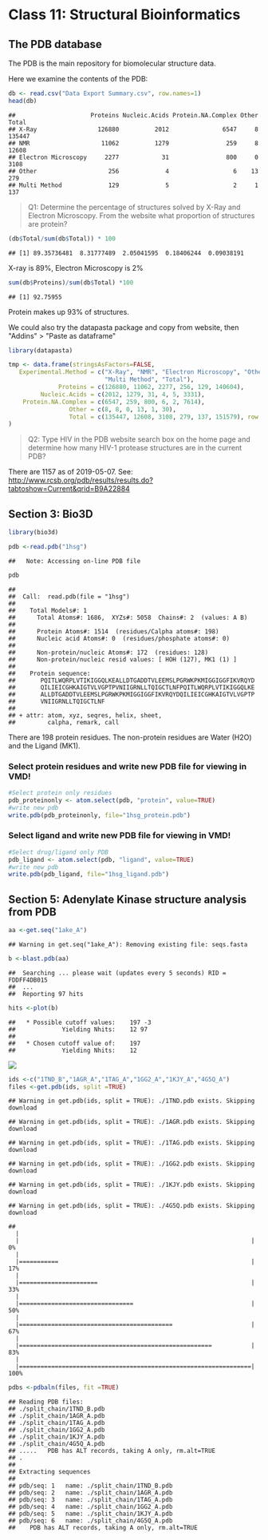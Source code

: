 Class 11: Structural Bioinformatics
================

The PDB database
----------------

The PDB is the main repository for biomolecular structure data.

Here we examine the contents of the PDB:

``` r
db <- read.csv("Data Export Summary.csv", row.names=1)
head(db)
```

    ##                     Proteins Nucleic.Acids Protein.NA.Complex Other  Total
    ## X-Ray                 126880          2012               6547     8 135447
    ## NMR                    11062          1279                259     8  12608
    ## Electron Microscopy     2277            31                800     0   3108
    ## Other                    256             4                  6    13    279
    ## Multi Method             129             5                  2     1    137

> Q1: Determine the percentage of structures solved by X-Ray and Electron Microscopy. From the website what proportion of structures are protein?

``` r
(db$Total/sum(db$Total)) * 100
```

    ## [1] 89.35736481  8.31777489  2.05041595  0.18406244  0.09038191

X-ray is 89%, Electron Microscopy is 2%

``` r
sum(db$Proteins)/sum(db$Total) *100
```

    ## [1] 92.75955

Protein makes up 93% of structures.

We could also try the datapasta package and copy from website, then "Addins" &gt; "Paste as dataframe"

``` r
library(datapasta)

tmp <- data.frame(stringsAsFactors=FALSE,
   Experimental.Method = c("X-Ray", "NMR", "Electron Microscopy", "Other",
                           "Multi Method", "Total"),
              Proteins = c(126880, 11062, 2277, 256, 129, 140604),
         Nucleic.Acids = c(2012, 1279, 31, 4, 5, 3331),
    Protein.NA.Complex = c(6547, 259, 800, 6, 2, 7614),
                 Other = c(8, 8, 0, 13, 1, 30),
                 Total = c(135447, 12608, 3108, 279, 137, 151579), row.names=1
)
```

> Q2: Type HIV in the PDB website search box on the home page and determine how many HIV-1 protease structures are in the current PDB?

There are 1157 as of 2019-05-07. See: <http://www.rcsb.org/pdb/results/results.do?tabtoshow=Current&qrid=B9A22884>

Section 3: Bio3D
----------------

``` r
library(bio3d)
```

``` r
pdb <-read.pdb("1hsg")
```

    ##   Note: Accessing on-line PDB file

``` r
pdb
```

    ## 
    ##  Call:  read.pdb(file = "1hsg")
    ## 
    ##    Total Models#: 1
    ##      Total Atoms#: 1686,  XYZs#: 5058  Chains#: 2  (values: A B)
    ## 
    ##      Protein Atoms#: 1514  (residues/Calpha atoms#: 198)
    ##      Nucleic acid Atoms#: 0  (residues/phosphate atoms#: 0)
    ## 
    ##      Non-protein/nucleic Atoms#: 172  (residues: 128)
    ##      Non-protein/nucleic resid values: [ HOH (127), MK1 (1) ]
    ## 
    ##    Protein sequence:
    ##       PQITLWQRPLVTIKIGGQLKEALLDTGADDTVLEEMSLPGRWKPKMIGGIGGFIKVRQYD
    ##       QILIEICGHKAIGTVLVGPTPVNIIGRNLLTQIGCTLNFPQITLWQRPLVTIKIGGQLKE
    ##       ALLDTGADDTVLEEMSLPGRWKPKMIGGIGGFIKVRQYDQILIEICGHKAIGTVLVGPTP
    ##       VNIIGRNLLTQIGCTLNF
    ## 
    ## + attr: atom, xyz, seqres, helix, sheet,
    ##         calpha, remark, call

There are 198 protein residues. The non-protein residues are Water (H2O) and the Ligand (MK1).

### Select protein residues and write new PDB file for viewing in VMD!

``` r
#Select protein only residues
pdb_proteinonly <- atom.select(pdb, "protein", value=TRUE)
#write new pdb
write.pdb(pdb_proteinonly, file="1hsg_protein.pdb")
```

### Select ligand and write new PDB file for viewing in VMD!

``` r
#Select drug/ligand only PDB
pdb_ligand <- atom.select(pdb, "ligand", value=TRUE)
#write new pdb
write.pdb(pdb_ligand, file="1hsg_ligand.pdb")
```

Section 5: Adenylate Kinase structure analysis from PDB
-------------------------------------------------------

``` r
aa <-get.seq("1ake_A")
```

    ## Warning in get.seq("1ake_A"): Removing existing file: seqs.fasta

``` r
b <-blast.pdb(aa)
```

    ##  Searching ... please wait (updates every 5 seconds) RID = FDDFF4DB015 
    ##  ...
    ##  Reporting 97 hits

``` r
hits <-plot(b)
```

    ##   * Possible cutoff values:    197 -3 
    ##             Yielding Nhits:    12 97 
    ## 
    ##   * Chosen cutoff value of:    197 
    ##             Yielding Nhits:    12

![](class11_files/figure-markdown_github/unnamed-chunk-11-1.png)

``` r
ids <-c("1TND_B","1AGR_A","1TAG_A","1GG2_A","1KJY_A","4G5Q_A")
files <-get.pdb(ids, split =TRUE)
```

    ## Warning in get.pdb(ids, split = TRUE): ./1TND.pdb exists. Skipping download

    ## Warning in get.pdb(ids, split = TRUE): ./1AGR.pdb exists. Skipping download

    ## Warning in get.pdb(ids, split = TRUE): ./1TAG.pdb exists. Skipping download

    ## Warning in get.pdb(ids, split = TRUE): ./1GG2.pdb exists. Skipping download

    ## Warning in get.pdb(ids, split = TRUE): ./1KJY.pdb exists. Skipping download

    ## Warning in get.pdb(ids, split = TRUE): ./4G5Q.pdb exists. Skipping download

    ## 
      |                                                                       
      |                                                                 |   0%
      |                                                                       
      |===========                                                      |  17%
      |                                                                       
      |======================                                           |  33%
      |                                                                       
      |================================                                 |  50%
      |                                                                       
      |===========================================                      |  67%
      |                                                                       
      |======================================================           |  83%
      |                                                                       
      |=================================================================| 100%

``` r
pdbs <-pdbaln(files, fit =TRUE)
```

    ## Reading PDB files:
    ## ./split_chain/1TND_B.pdb
    ## ./split_chain/1AGR_A.pdb
    ## ./split_chain/1TAG_A.pdb
    ## ./split_chain/1GG2_A.pdb
    ## ./split_chain/1KJY_A.pdb
    ## ./split_chain/4G5Q_A.pdb
    ## .....   PDB has ALT records, taking A only, rm.alt=TRUE
    ## .
    ## 
    ## Extracting sequences
    ## 
    ## pdb/seq: 1   name: ./split_chain/1TND_B.pdb 
    ## pdb/seq: 2   name: ./split_chain/1AGR_A.pdb 
    ## pdb/seq: 3   name: ./split_chain/1TAG_A.pdb 
    ## pdb/seq: 4   name: ./split_chain/1GG2_A.pdb 
    ## pdb/seq: 5   name: ./split_chain/1KJY_A.pdb 
    ## pdb/seq: 6   name: ./split_chain/4G5Q_A.pdb 
    ##    PDB has ALT records, taking A only, rm.alt=TRUE
